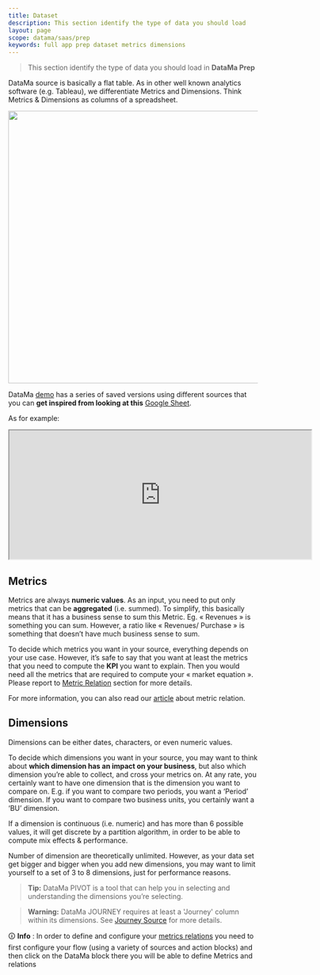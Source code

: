 ```yaml
---
title: Dataset
description: This section identify the type of data you should load
layout: page
scope: datama/saas/prep
keywords: full app prep dataset metrics dimensions
---
```



> This section identify the type of data you should load in **DataMa Prep**

DataMa source is basically a flat table.
As in other well known analytics software (e.g. Tableau), we differentiate Metrics and Dimensions. Think Metrics & Dimensions as columns of a spreadsheet.

<center><img src="{{site.url}}/{{site.baseurl}}/core_app/new/prep/images/prep_dataset.jpg"  style="width:550px; height:auto;"/></center>


DataMa <a href="https://app.datama.io/" target="_blank">demo</a> has a series of saved versions using different sources that you can **get inspired from looking at this** [Google Sheet](https://docs.google.com/spreadsheets/d/1bNEeqm5CfpPmYPr_t4ff1xcJkSBKoVvwJd4vKB0sDzs/edit#gid=0).

As for example:

<center> <iframe width=610 height=260 src="https://docs.google.com/spreadsheets/d/e/2PACX-1vTXRV_yX735skN1XO80vxldchFr5tii0E1mUgk0vdkaZaOGDxHY9yVZEk0wXb1zag0OVIQzxRBm1zuw/pubhtml?gid=1408263987&amp;single=true&amp;widget=true&amp;headers=false"></iframe> </center>


## Metrics

Metrics are always **numeric values**. As an input, you need to put only metrics that can be **aggregated** (i.e. summed). To simplify, this basically means that it has a business sense to sum this Metric. Eg. « Revenues » is something you can sum. However, a ratio like « Revenues/ Purchase » is something that doesn’t have much business sense to sum.

To decide which metrics you want in your source, everything depends on your use case. However, it’s safe to say that you want at least the metrics that you need to compute the **KPI** you want to explain. Then you would need all the metrics that are required to compute your « market equation ». Please report to [Metric Relation]({{site.url}}/{{site.baseurl}}/core_app/new/prep/metric_relation.md) section for more details.

For more information, you can also read our [article](https://datama.fr/how-to-build-my-business-metric-relation/) about metric relation.

## Dimensions

Dimensions can be either dates, characters, or even numeric values.

To decide which dimensions you want in your source, you may want to think about **which dimension has an impact on your business**, but also which dimension you’re able to collect, and cross your metrics on. At any rate, you certainly want to have one dimension that is the dimension you want to compare on. E.g. if you want to compare two periods, you want a ‘Period’ dimension. If you want to compare two business units, you certainly want a ‘BU’ dimension.

If a dimension is continuous (i.e. numeric) and has more than 6 possible values, it will get discrete by a partition algorithm, in order to be able to compute mix effects & performance.

Number of dimension are theoretically unlimited. However, as your data set get bigger and bigger when you add new dimensions, you may want to limit yourself to a set of 3 to 8 dimensions, just for performance reasons.

> **Tip:** DataMa PIVOT is a tool that can help you in selecting and understanding the dimensions you’re selecting.

> **Warning:** DataMa JOURNEY requires at least a 'Journey' column within its dimensions. See [Journey Source]({{site.url}}/{{site.baseurl}}/core_app/journey.md) for more details.


🛈 **Info** : In order to define and configure your [metrics relations]({{site.url}}/{{site.baseurl}}/core_app/new/prep/metric_relation.md) you need to first configure your flow (using a variety of sources and action blocks) and then click on the DataMa block there you will be able to define Metrics and relations
